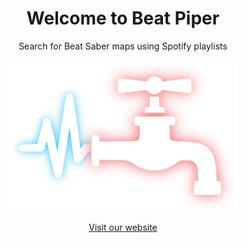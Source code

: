 <div align="center">

  # Welcome to Beat Piper
  Search for Beat Saber maps using Spotify playlists

  [![Logo](https://raw.githubusercontent.com/BeatPiper/beat-piper/master/assets/logo.png)](https://beatpiper.com/)
  
  [Visit our website](https://beatpiper.com/)

</div>
